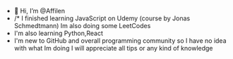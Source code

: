 - 👋 Hi, I’m @Affilen
- /* I finished learning JavaScript on Udemy  (course by Jonas Schmedtmann) Im also doing some LeetCodes 
- I'm also learning Python,React 
- I'm new to GitHub and overall programming community so I have no idea with what Im doing I will appreciate all tips or any kind of knowledge
  

<!---
Affilen/Affilen is a ✨ special ✨ repository because its `README.md` (this file) appears on your GitHub profile.
You can click the Preview link to take a look at your changes.
--->
